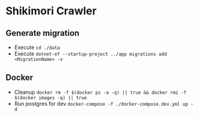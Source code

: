 # Shikimori Crawler

## Generate migration

- Execute `cd ./data`
- Execute `dotnet-ef --startup-project ../app migrations add <MigrationName> -v`

## Docker

- Cleanup `docker rm -f $(docker ps -a -q) || true && docker rmi -f $(docker images -q) || true`
- Run postgres for dev `docker-compose -f ./docker-compose.dev.yml up -d`
